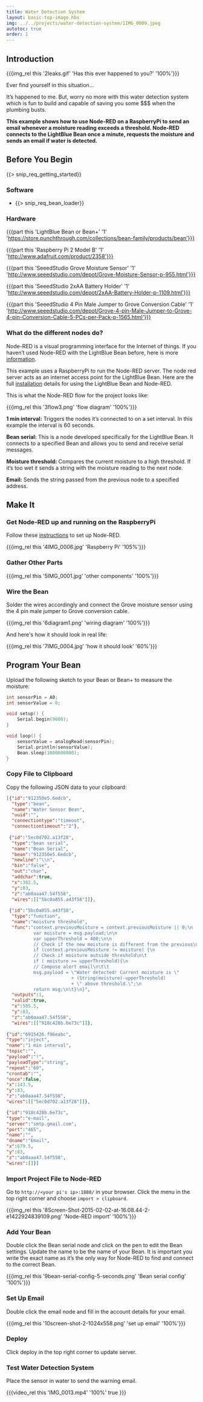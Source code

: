 ```yaml
---
title: Water Detection System
layout: basic-top-image.hbs
img: ../../projects/water-detection-system/1IMG_0009.jpeg
autotoc: true
order: 1
---
```


## Introduction

{{{img_rel this '2leaks.gif' 'Has this ever happened to you?' '100%'}}}

Ever find yourself in this situation…

It’s happened to me. But, worry no more with this water detection system which is fun to build and capable of saving you some $$$ when the plumbing busts.

**This example shows how to use Node-RED on a RaspberryPi to send an email whenever a moisture reading exceeds a threshold. Node-RED connects to the LightBlue Bean once a minute, requests the moisture and sends an email if water is detected.**

## Before You Begin

{{> snip_req_getting_started}}

### Software

* {{> snip_req_bean_loader}}

### Hardware

{{{part this 'LightBlue Bean or Bean+' '1' 'https://store.punchthrough.com/collections/bean-family/products/bean'}}}

{{{part this 'Raspberry Pi 2 Model B' '1' 'http://www.adafruit.com/product/2358'}}}

{{{part this 'SeeedStudio Grove Moisture Sensor' '1' 'http://www.seeedstudio.com/depot/Grove-Moisture-Sensor-p-955.html'}}}

{{{part this 'SeeedStudio 2xAA Battery Holder' '1' 'http://www.seeedstudio.com/depot/2xAA-Battery-Holder-p-1109.html'}}}

{{{part this 'SeeedStudio 4 Pin Male Jumper to Grove Conversion Cable' '1' 'http://www.seeedstudio.com/depot/Grove-4-pin-Male-Jumper-to-Grove-4-pin-Conversion-Cable-5-PCs-per-Pack-p-1565.html'}}}

### What do the different nodes do?

Node-RED is a visual programming interface for the Internet of things. If you haven’t used Node-RED with the LightBlue Bean before, here is more [information]({{relativeRoot}}guides/node-red/what-is-node-red/).

This example uses a RaspberryPi to run the Node-RED server. The node red server acts as an internet access point for the LightBlue Bean. Here are the full [installation]({{relativeRoot}}guides/node-red/installation/) details for using the LightBlue Bean and Node-RED.

This is what the Node-RED flow for the project looks like:

{{{img_rel this '3flow3.png' 'flow diagram' '100%'}}}

**1 min interval:** Triggers the nodes it’s connected to on a set interval. In this example the interval is 60 seconds.

**Bean serial:** This is a node developed specifically for the LightBlue Bean. It connects to a specified Bean and allows you to send and receive serial messages.

**Moisture threshold:** Compares the current moisture to a high threshold. If it’s too wet it sends a string with the moisture reading to the next node.

**Email:** Sends the string passed from the previous node to a specified address.

## Make It

### Get Node-RED up and running on the RaspberryPi

Follow these [instructions](http://nodered.org/docs/hardware/raspberrypi.html) to set up Node-RED.

{{{img_rel this '4IMG_0006.jpg' 'Raspberry Pi' '105%'}}}

### Gather Other Parts

{{{img_rel this '5IMG_0001.jpg' 'other components' '100%'}}}

### Wire the Bean

Solder the wires accordingly and connect the Grove moisture sensor using the 4 pin male jumper to Grove conversion cable.

{{{img_rel this '6diagram1.png' 'wiring diagram' '100%'}}}

And here's how it should look in real life:

{{{img_rel this '7IMG_0004.jpg' 'how it should look' '60%'}}}

## Program Your Bean

Upload the following sketch to your Bean or Bean+ to measure the moisture:

```cpp
int sensorPin = A0;
int sensorValue = 0;

void setup() {
    Serial.begin(9600);
}

void loop() {
    sensorValue = analogRead(sensorPin);
    Serial.println(sensorValue);
    Bean.sleep(1000000000);
}
```
### Copy File to Clipboard

Copy the following JSON data to your clipboard:

```json
[{"id":"912350e5.6edcb",
  "type":"bean",
  "name":"Water Sensor Bean",
  "uuid":"",
  "connectiontype":"timeout",
  "connectiontimeout":"2"},
  
 {"id":"5ec0d702.a13f28",
  "type":"bean serial",
  "name":"Bean Serial",
  "bean":"912350e5.6edcb",
  "newline":"\\n",
  "bin":"false",
  "out":"char",
  "addchar":true,
  "x":302.5,
  "y":83,
  "z":"ab0aaa47.54f558",
  "wires":[["5bc0a855.a43f58"]]},
  
 {"id":"5bc0a855.a43f58",
  "type":"function",
  "name":"moisture threshold",
  "func":"context.previousMoisture = context.previousMoisture || 0;\n
  		  var moisture = msg.payload;\n\n
  		  var upperThreshold = 400;\n\n
  	      // Check if the new moisture is different from the previous\n
  	      if (context.previousMoisture != moisture) {\n
  	      // Check if moisture outside threshold\n\t
  	      if ( moisture >= upperThreshold){\n
  	      // Compose alert email\n\t\t
  	      msg.payload = \"Water detected! Current moisture is \"
  	                    + (String(moisture)-upperThreshold)
  	                    + \" above threshold.\";\n
  	      return msg;\n\t}\n}",
  "outputs":1,
  "valid":true,
  "x":505.5,
  "y":83,
  "z":"ab0aaa47.54f558",
  "wires":[["918c428b.6e73c"]]},
  
{"id":"6915426.f96eabc",
"type":"inject",
"name":"1 min interval",
"topic":"",
"payload":"!",
"payloadType":"string",
"repeat":"60",
"crontab":"",
"once":false,
"x":143.5,
"y":83,
"z":"ab0aaa47.54f558",
"wires":[["5ec0d702.a13f28"]]},

{"id":"918c428b.6e73c",
"type":"e-mail",
"server":"smtp.gmail.com",
"port":"465",
"name":"",
"dname":"Email",
"x":679.5,
"y":83,
"z":"ab0aaa47.54f558",
"wires":[]}]
```

### Import Project File to Node-RED

Go to `http://<your pi's ip>:1880/` in your  browser. Click the menu in the top right corner and choose `import > clipboard`.

{{{img_rel this '8Screen-Shot-2015-02-02-at-16.08.44-2-e1422924839109.png' 'Node-RED import' '100%'}}}

### Add Your Bean

Double click the Bean serial node and click on the pen to edit the Bean settings. Update the name to be the name of your Bean. It is important you write the exact name as it’s the only way for Node-RED to find and connect to the correct Bean.

{{{img_rel this '9bean-serial-config-5-seconds.png' 'Bean serial config' '100%'}}}

### Set Up Email

Double click the email node and fill in the account details for your email.

{{{img_rel this '10screen-shot-2-1024x558.png' 'set up email' '100%'}}}

### Deploy

Click deploy in the top right corner to update server.

### Test Water Detection System

Place the sensor in water to send the warning email.

{{{video_rel this 'IMG_0013.mp4' '100%' true }}}